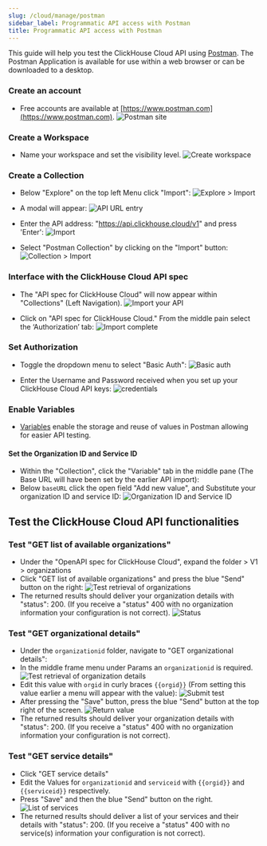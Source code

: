 ```yaml
---
slug: /cloud/manage/postman
sidebar_label: Programmatic API access with Postman
title: Programmatic API access with Postman
---
```


This guide will help you test the ClickHouse Cloud API using [Postman](https://www.postman.com/product/what-is-postman/). 
The Postman Application is available for use within a web browser or can be downloaded to a desktop.

### Create an account
* Free accounts are available at [https://www.postman.com](https://www.postman.com).
![Postman site](@site/docs/cloud/manage/images/postman/postman1.png)

### Create a Workspace 
* Name your workspace and set the visibility level. 
![Create workspace](@site/docs/cloud/manage/images/postman/postman2.png)

### Create a Collection 
* Below "Explore" on the top left Menu click "Import": 
![Explore > Import](@site/docs/cloud/manage/images/postman/postman3.png)

* A modal will appear:
![API URL entry](@site/docs/cloud/manage/images/postman/postman4.png)

* Enter the API address: "https://api.clickhouse.cloud/v1" and press 'Enter':
![Import](@site/docs/cloud/manage/images/postman/postman5.png)

* Select "Postman Collection" by clicking on the "Import" button:
![Collection > Import](@site/docs/cloud/manage/images/postman/postman6.png)

### Interface with the ClickHouse Cloud API spec
* The "API spec for ClickHouse Cloud" will now appear within "Collections" (Left Navigation).
![Import your API](@site/docs/cloud/manage/images/postman/postman7.png)

* Click on "API spec for ClickHouse Cloud." From the middle pain select the ‘Authorization’ tab:
![Import complete](@site/docs/cloud/manage/images/postman/postman8.png)

### Set Authorization
* Toggle the dropdown menu to select "Basic Auth":
![Basic auth](@site/docs/cloud/manage/images/postman/postman9.png)

* Enter the Username and Password received when you set up your ClickHouse Cloud API keys:
![credentials](@site/docs/cloud/manage/images/postman/postman10.png)

### Enable Variables
* [Variables](https://learning.postman.com/docs/sending-requests/variables/) enable the storage and reuse of values in Postman allowing for easier API testing.
#### Set the Organization ID and Service ID
* Within the "Collection", click the "Variable" tab in the middle pane (The Base URL will have been set by the earlier API import):
* Below `baseURL` click the open field "Add new value", and Substitute your organization ID and service ID:
![Organization ID and Service ID](@site/docs/cloud/manage/images/postman/postman11.png)

## Test the ClickHouse Cloud API functionalities
### Test "GET list of available organizations"
* Under the "OpenAPI spec for ClickHouse Cloud", expand the folder > V1 > organizations
* Click "GET list of available organizations" and press the blue "Send" button on the right:
![Test retrieval of organizations](@site/docs/cloud/manage/images/postman/postman12.png)
* The returned results should deliver your organization details with "status": 200. (If you receive a "status" 400 with no organization information your configuration is not correct).
![Status](@site/docs/cloud/manage/images/postman/postman13.png)

### Test "GET organizational details"
* Under the `organizationid` folder, navigate to "GET organizational details":
* In the middle frame menu under Params an `organizationid` is required.
![Test retrieval of organization details](@site/docs/cloud/manage/images/postman/postman14.png)
* Edit this value with `orgid` in curly braces `{{orgid}}` (From setting this value earlier a menu will appear with the value):
![Submit test](@site/docs/cloud/manage/images/postman/postman15.png)
* After pressing the "Save" button, press the blue "Send" button at the top right of the screen.
![Return value](@site/docs/cloud/manage/images/postman/postman16.png)
* The returned results should deliver your organization details with "status": 200. (If you receive a "status" 400 with no organization information your configuration is not correct).

### Test "GET service details"
* Click "GET service details"
* Edit the Values for `organizationid` and `serviceid` with `{{orgid}}` and `{{serviceid}}` respectively.
* Press "Save" and then the blue "Send" button on the right.
![List of services](@site/docs/cloud/manage/images/postman/postman17.png)
* The returned results should deliver a list of your services and their details with "status": 200. (If you receive a "status" 400 with no service(s) information your configuration is not correct).

